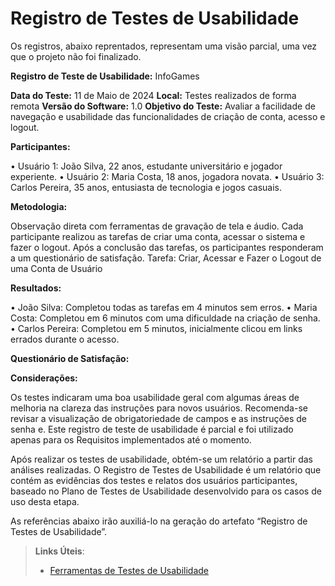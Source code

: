 # Registro de Testes de Usabilidade

Os registros, abaixo reprentados, representam uma visão parcial, uma vez que o projeto não foi finalizado.

__Registro de Teste de Usabilidade:__ InfoGames

__Data do Teste:__ 11 de Maio de 2024
__Local:__ Testes realizados de forma remota
__Versão do Software:__ 1.0
__Objetivo do Teste:__ Avaliar a facilidade de navegação e usabilidade das funcionalidades de criação de conta, acesso e logout.

__Participantes:__

•	Usuário 1: João Silva, 22 anos, estudante universitário e jogador experiente.
•	Usuário 2: Maria Costa, 18 anos, jogadora novata.
•	Usuário 3: Carlos Pereira, 35 anos, entusiasta de tecnologia e jogos casuais.

__Metodologia:__

Observação direta com ferramentas de gravação de tela e áudio. Cada participante realizou as tarefas de criar uma conta, acessar o sistema e fazer o logout. Após a conclusão das tarefas, os participantes responderam a um questionário de satisfação.
Tarefa: Criar, Acessar e Fazer o Logout de uma Conta de Usuário

__Resultados:__

•	João Silva: Completou todas as tarefas em 4 minutos sem erros.
•	Maria Costa: Completou em 6 minutos com uma dificuldade na criação de senha.
•	Carlos Pereira: Completou em 5 minutos, inicialmente clicou em links errados durante o acesso.


__Questionário de Satisfação:__

__Considerações:__

Os testes indicaram uma boa usabilidade geral com algumas áreas de melhoria na clareza das instruções para novos usuários. Recomenda-se revisar a visualização de obrigatoriedade de campos e as instruções de senha e.
Este registro de teste de usabilidade é parcial e foi utilizado apenas para os Requisitos implementados até o momento.



Após realizar os testes de usabilidade, obtém-se um relatório a partir das análises realizadas. O Registro de Testes de Usabilidade é um relatório que contém as evidências dos testes e relatos dos usuários participantes, baseado no Plano de Testes de Usabilidade desenvolvido para os casos de uso desta etapa.

As referências abaixo irão auxiliá-lo na geração do artefato “Registro de Testes de Usabilidade”.

> **Links Úteis**:
> - [Ferramentas de Testes de Usabilidade](https://www.usability.gov/how-to-and-tools/resources/templates.html)
